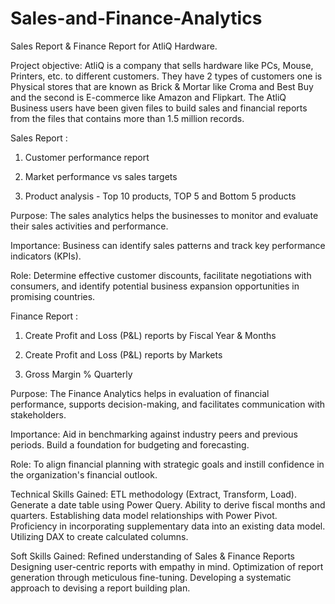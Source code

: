 # Sales-and-Finance-Analytics
Sales Report & Finance Report for AtliQ Hardware.

Project objective:
AtliQ is a company that sells hardware like PCs, Mouse, Printers, etc. to different customers. They have 2 types of customers one is Physical stores that are known as Brick & Mortar like Croma and Best Buy and the second is E-commerce like Amazon and Flipkart. The AtliQ Business users have been given files to build sales and financial reports from the files that contains more than 1.5 million records.


Sales Report :

1. Customer performance report

2. Market performance vs sales targets
   
3. Product analysis - Top 10 products, TOP 5 and Bottom 5 products

Purpose: The sales analytics helps the businesses to monitor and evaluate their sales activities and performance.

Importance: Business can identify sales patterns and track key performance indicators (KPIs).

Role: Determine effective customer discounts, facilitate negotiations with consumers, and identify potential business expansion opportunities in promising countries.

Finance Report :

1. Create Profit and Loss (P&L) reports by Fiscal Year & Months

2. Create Profit and Loss (P&L) reports by Markets
   
3. Gross Margin % Quarterly

Purpose: The Finance Analytics helps in evaluation of financial performance, supports decision-making, and facilitates communication with stakeholders.

Importance: Aid in benchmarking against industry peers and previous periods. Build a foundation for budgeting and forecasting.

Role: To align financial planning with strategic goals and instill confidence in the organization's financial outlook.

Technical Skills Gained:
 ETL methodology (Extract, Transform, Load).
 Generate a date table using Power Query.
 Ability to derive fiscal months and quarters.
 Establishing data model relationships with Power Pivot.
 Proficiency in incorporating supplementary data into an existing data model.
 Utilizing DAX to create calculated columns.

Soft Skills Gained:
 Refined understanding of Sales & Finance Reports
 Designing user-centric reports with empathy in mind.
 Optimization of report generation through meticulous fine-tuning.
 Developing a systematic approach to devising a report building plan.
